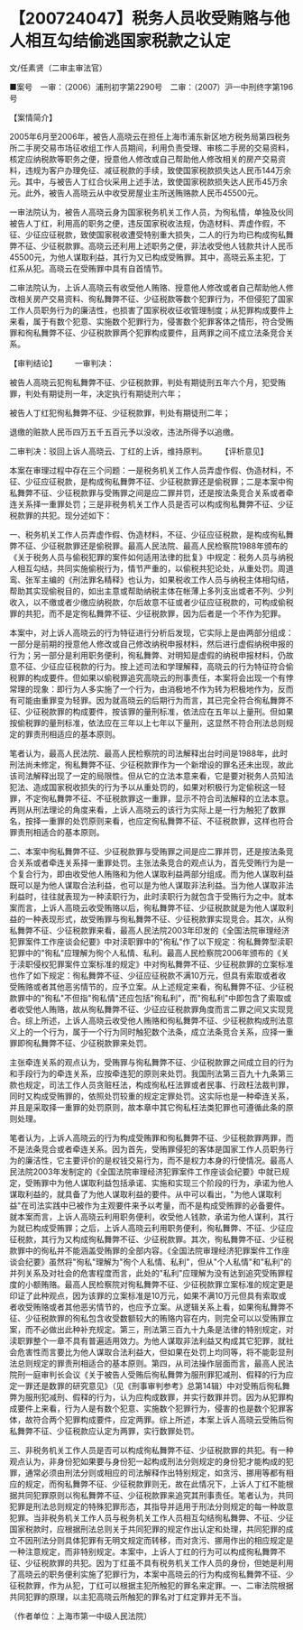 # 【200724047】税务人员收受贿赂与他人相互勾结偷逃国家税款之认定

文/任素贤（二审主审法官）

■案号　一审：（2006）浦刑初字第2290号　二审：（2007）沪一中刑终字第196号

【案情简介】

2005年6月至2006年，被告人高晓云在担任上海市浦东新区地方税务局第四税务所二手房交易市场征收组工作人员期间，利用负责受理、审核二手房的交易资料，核定应纳税款等职务之便，授意他人修改或自己帮助他人修改相关的房产交易资料，违规为客户办理免征、减征税款的手续，致使国家税款损失达人民币144万余元。其中，与被告人丁红合伙采用上述手法，致使国家税款损失达人民币45万余元。此外，被告人高晓云从中收受房屋业主所送贿赂款人民币45500元。

一审法院认为，被告人高晓云身为国家税务机关工作人员，为徇私情，单独及伙同被告人丁红，利用高的职务之便，违反国家税收法规，伪造材料、弄虚作假，不征、少征应征税款，致使国家税收遭受特别重大损失，二人的行为均已构成徇私舞弊不征、少征税款罪。高晓云还利用上述职务之便，非法收受他人钱款共计人民币45500元，为他人谋取利益，其行为又已构成受贿罪。其中，高晓云系主犯，丁红系从犯。高晓云在受贿罪中具有自首情节。

二审法院认为，上诉人高晓云有收受他人贿赂、授意他人修改或者自己帮助他人修改相关房产交易资料、徇私舞弊不征、少征税款等数个犯罪行为，不但侵犯了国家工作人员职务行为的廉洁性，也损害了国家税收征收管理制度；从犯罪构成要件上来看，属于有数个犯意、实施数个犯罪行为，侵害数个犯罪客体之情形，符合受贿罪和徇私舞弊不征、少征税款罪两个犯罪构成要件，且两罪之间不成立法条竞合关系。

【审判结论】 　　一审判决：

被告人高晓云犯徇私舞弊不征、少征税款罪，判处有期徒刑五年六个月，犯受贿罪，判处有期徒刑一年，决定执行有期徒刑六年；

被告人丁红犯徇私舞弊不征、少征税款罪，判处有期徒刑二年；

退缴的赃款人民币四万五千五百元予以没收，违法所得予以追缴。

二审判决：驳回上诉人高晓云、丁红的上诉，维持原判。 　　【评析意见】

本案在审理过程中存在三个问题：一是税务机关工作人员弄虚作假、伪造材料，不征、少征应征税款，是构成徇私舞弊不征、少征税款罪还是偷税罪；二是本案中徇私舞弊不征、少征税款罪与受贿罪之间是应二罪并罚，还是按法条竞合关系或者牵连关系择一重罪处罚；三是非税务机关工作人员是否可以构成徇私舞弊不征、少征税款罪的共犯。现分述如下：

一、税务机关工作人员弄虚作假、伪造材料，不征、少征应征税款，是构成徇私舞弊不征、少征税款罪还是偷税罪。最高人民法院、最高人民检察院1988年颁布的《关于税务人员与偷税犯罪的案件如何适用法律的批复》中规定：税务人员与纳税人相互勾结，共同实施偷税行为，情节严重的，以偷税共犯论处，从重处罚。周道鸾、张军主编的《刑法罪名精释》也认为，如果税收工作人员与纳税主体相勾结，帮助其实现偷税目的，如出主意或帮助纳税主体在帐薄上多列支出或者不列、少列收入，以不缴或者少缴应纳税款，尔后故意不征或者少征应征税款的，可构成偷税罪的共犯，而不是定徇私舞弊不征、少征税款罪，因为后者是一个不作为犯罪。

本案中，对上诉人高晓云的行为特征进行分析后发现，它实际上是由两部分组成：一部分是前期的授意他人修改或自己修改纳税申报材料，然后进行虚假纳税申报的行为；另一部分是利用职务便利，徇私舞弊、对明知是虚假的纳税申报材料，仍故意不征、少征应征税款的行为。按上述司法和学理解释，高晓云的行为特征符合偷税罪的构成要件。但如果以偷税罪追究高晓云的刑事责任，本案将会出现一个有悖常理的现象：即行为人多实施了一个行为，由消极地不作为转为积极地作为，反而有可能由重罪变为轻罪。因为就高晓云的后期行为而言，其已完全符合徇私舞弊不征、少征税款罪的构成要件，按该罪的量刑标准，依法应在五年以上量刑。但如果按偷税罪的量刑标准，依法应在三年以上七年以下量刑，这显然不符合刑法总则规定的罪责刑相适应的基本原则。

笔者认为，最高人民法院、最高人民检察院的司法解释出台时间是1988年，此时刑法尚未修定，徇私舞弊不征、少征税款罪作为一个新增设的罪名还未出现，故此该司法解释出现了一定的局限性。但从它的立法本意来看，它是要对税务人员知法犯法、造成国家税收损失的行为予以从重处罚的，如果对积极行为定偷税这一轻罪，不定徇私舞弊不征、不征税款罪这一重罪，显示不符合司法解释的立法本意。再则从刑法理论的角度来看，上诉人高晓云的该行为实际上是一行为触犯了数罪名，按择一重罪的处罚原则来看，也应定徇私舞弊不征、不征税款罪，这样也符合罪责刑相适合的基本原则。

二、本案中徇私舞弊不征、少征税款罪与受贿罪之间是应二罪并罚，还是按法条竞合关系或者牵连关系择一重罪处罚。主张法条竞合的观点认为，首先受贿行为是一个复合行为，即由收受他人贿赂和为他人谋取利益两部分组成。而为他人谋取利益既可以是为他人谋取合法利益，也可以是为他人谋取非法利益。当为他人谋取非法利益时，往往就表现为一种渎职行为，此时渎职行为就包含于受贿行为之中。就本案而言，上诉人高晓云收受贿赂以后，徇私舞弊不征、少征税款就是为他人谋取利益的一种表现形式，故受贿罪与徇私舞弊不征、少征税款罪实现竞合。其次，从徇私舞弊不征、少征税款罪来看，最高人民法院2003年印发的《全国法院审理经济犯罪案件工作座谈会纪要》中对渎职罪中的"徇私"作了以下规定：徇私舞弊型渎职犯罪中的"徇私"应理解为徇个人私情、私利。最高人民检察院2006年颁布的《关于渎职侵权犯罪案件立案标准的规定》中对徇私舞弊不征、少征税款罪的立案标准也作了如下规定：徇私舞弊不征、少征应征税款不满10万元，但具有索取或者收受贿赂或者其他恶劣情节的，应予立案。从上述规定来看，徇私舞弊不征、少征税款罪中的"徇私"不但指"徇私情"还应包括"徇私利"，而"徇私利"中即包含了索取或者收受他人贿赂，故从徇私舞弊不征、少征应征税款罪角度而言二罪之间又实现竞合。综上所述，上诉人高晓云收受他人贿赂和徇私舞弊不征、少征税款构成刑法意义上的一个行为，属于一个行为同时触犯数个法条，成立法条竞合关系，应择一重罪即徇私舞弊不征、少征税款罪来处罚。

主张牵连关系的观点认为，受贿罪与徇私舞弊不征、少征税款罪之间成立目的行为和手段行为的牵连关系，应按牵连犯的原则来处罚。我国刑法第三百九十九条第三款也规定，司法工作人员贪赃枉法，构成徇私枉法罪或者民事、行政枉法裁判罪，同时又构成受贿罪的，依照处罚较重的规定定罪处罚。这实际也是一种牵连关系，并且是采取择一重罪的处罚原则，故本章中其它徇私枉法类犯罪也可遵循此条的原则处理。

笔者认为，上诉人高晓云的行为构成受贿罪和徇私舞弊不征、少征税款罪两罪，而不是法条竞合或者牵连关系。因为首先，受贿罪侵犯的客体是国家工作人员职务行为的廉洁性，它主要评价的是权钱交易行为，而不是权力本身的行使情况。最高人民法院2003年发制定的《全国法院审理经济犯罪案件工作座谈会纪要》中就已规定，受贿罪中为他人谋取利益包括承诺、实施和实现三个阶段的行为，承诺为他人谋取利益的，就具备了为他人谋取利益的要件。从中可以看出，"为他人谋取利益"在司法实践中已被作为主观要件来予以考量，而不是构成受贿罪的必备要件。就本案而言，上诉人高晓云利用职务便利，收受他人钱款，承诺为他人谋利，其行为就已构成受贿罪；之后，上诉人高晓云利用职务便利，徇私舞弊、不征、少征应征税款，其行为又构成徇私舞弊不征、少征税款罪。其次，徇私舞弊不征、少征税款罪中的徇私并不能涵盖受贿罪的全部内容。《全国法院审理经济犯罪案件工作座谈会纪要》虽然将"徇私"理解为"徇个人私情、私利"，但从"个人私情"和"私利"的并列关系及对社会的危害程度而言，此处的"私利"应理解为没有达到追究受贿罪程度的小额贿赂。最高人民检察院对徇私舞弊不征、少征税款罪立案标准的规定更是印证了此种观点，因为该罪的立案标准是10万元，如果不满10万元但具有索取或者收受贿赂或者其他恶劣情节的，也应予立案。从逻辑关系上看，如果徇私舞弊不征、少征税款罪的徇私包含收受数额较大的贿赂内容在内，则完全可以以受贿罪立案，而不必做出此种补充规定。第三，刑法第三百九十九条是法律的特别规定，对渎职罪整个一章不具有普遍适用效力。为他人谋取非法利益又构成其它犯罪，就社会危害性而言要比为他人谋取合法利益大，但如果在处罚上均同等，将不能彰显刑法总则规定的罪责刑相适合的基本原则。第四，从司法操作层面而言，最高人民法院刑一庭审判长会议《关于被告人受贿后徇私舞弊为服刑罪犯减刑、假释的行为应定一罪还是数罪的研究意见》（见《刑事审判参考》总第14辑）中对受贿后徇私舞弊为服刑犯减刑、假释的行为，认为应构成数罪，并实行数罪并罚。因为从犯罪构成要件上来看，行为人是有数个犯意、实施数个犯罪行为，侵害的也是数个犯罪客体，故符合两个犯罪构成要件，应定两罪。综上所述，本案上诉人高晓云受贿后徇私舞弊不征、少征税款应认定为两罪，实行数罪处罚。

三、非税务机关工作人员是否可以构成徇私舞弊不征、少征税款罪的共犯。有一种观点认为，非身份犯如果要与身份犯一起构成刑法分则规定的身份犯才能构成的犯罪，通常必须由刑法分则或相应的司法解释作出特别规定，如贪污、挪用等都有相应的规定，而徇私舞弊不征、少征税款罪则无，故在此情况下，上诉人丁红不能根据共同犯罪原则以徇私舞弊不征、少征税款罪来追究其刑事责任。笔者认为，共同犯罪是刑法总则规定的特殊犯罪形态，其指导并适用于刑法分则规定的每一种故意犯罪。当非税务机关工作人员与税务机关工作人员相互勾结徇私舞弊、不征、少征国家税款时，应根据刑法总则关于共同犯罪的规定作出认定和处理，共同犯罪的成立不因刑法分则具体犯罪有无明文规定而转移，而对贪污、挪用作出的相应规定是一种注意规定，而非特别规定。本案中，上诉人丁红的行为可以构成徇私舞弊不征、少征税款罪的共犯。因为丁红虽不具有税务机关工作人员的身份，但她是利用了高晓云的职务便利实施了犯罪行为，本案中高晓云的行为构成徇私舞弊不征、少征税款罪，作为从犯，丁红可以根据主犯所触犯的罪名来定罪。一、二审法院根据共同犯罪的原理，以主犯高晓云所触犯的罪名对丁红定罪并无不当。

（作者单位：上海市第一中级人民法院）